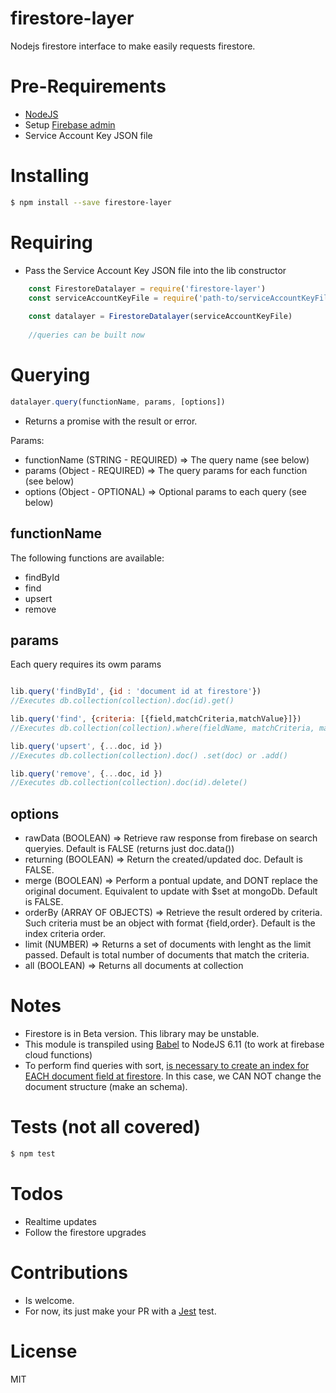 # firestore-layer

Nodejs firestore interface to make easily requests firestore.

# Pre-Requirements

- [NodeJS](https://nodejs.org)
- Setup [Firebase admin](https://firebase.google.com/docs/admin/setup#add_firebase_to_your_app)
- Service Account Key JSON file

# Installing

```bash
$ npm install --save firestore-layer
```

# Requiring
- Pass the Service Account Key JSON file into the lib constructor

```javascript
    const FirestoreDatalayer = require('firestore-layer')
    const serviceAccountKeyFile = require('path-to/serviceAccountKeyFile')
    
    const datalayer = FirestoreDatalayer(serviceAccountKeyFile) 
    
    //queries can be built now   
```

# Querying

```javascript
datalayer.query(functionName, params, [options])
```

- Returns a promise with the result or error.

Params:

* functionName (STRING - REQUIRED)  => The query name (see below)
* params (Object - REQUIRED) => The query params for each function (see below)
* options (Object - OPTIONAL) => Optional params to each query (see below)

## functionName  

The following functions are available:
- findById
- find
- upsert
- remove

## params
Each query requires its owm params

```javascript

lib.query('findById', {id : 'document id at firestore'})
//Executes db.collection(collection).doc(id).get()

lib.query('find', {criteria: [{field,matchCriteria,matchValue}]})
//Executes db.collection(collection).where(fieldName, matchCriteria, matchValue).get()

lib.query('upsert', {...doc, id })
//Executes db.collection(collection).doc() .set(doc) or .add()

lib.query('remove', {...doc, id })
//Executes db.collection(collection).doc(id).delete()
```

## options

- rawData (BOOLEAN) => Retrieve raw response from firebase on search queryies. Default is FALSE (returns just doc.data())
- returning (BOOLEAN) => Return the created/updated doc. Default is FALSE.
- merge (BOOLEAN) => Perform a pontual update, and DONT replace the original document. Equivalent to update with $set at mongoDb. Default is FALSE.
- orderBy (ARRAY OF OBJECTS) => Retrieve the result ordered by criteria. Such criteria must be an object with format {field,order}. Default is the index criteria order.
- limit (NUMBER) => Returns a set of documents with lenght as the limit passed. Default is total number of documents that match the criteria.
- all (BOOLEAN) => Returns all documents at collection

# Notes
- Firestore is in Beta version. This library may be unstable.
- This module is transpiled using [Babel](https://babeljs.io) to NodeJS 6.11 (to work at firebase cloud functions)
- To perform find queries with sort, [is necessary to create an index for EACH document field at firestore](https://firebase.google.com/docs/firestore/query-data/indexing). In this case, we CAN NOT change the document structure (make an schema).

# Tests (not all covered)
```bash
$ npm test
```

# Todos
- Realtime updates
- Follow the firestore upgrades

# Contributions
- Is welcome.
- For now, its just make your PR with a [Jest](https://facebook.github.io/jest/) test. 

# License
MIT


